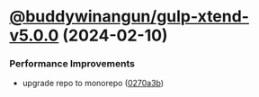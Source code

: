 # [@buddywinangun/gulp-xtend-v5.0.0](https://github.com/buddywinangun/gulp-xtend/compare/v4.0.0...v5.0.0) (2024-02-10)


### Performance Improvements

* upgrade repo to monorepo ([0270a3b](https://github.com/buddywinangun/gulp-xtend/commit/0270a3bb541307a40530b4daa443c3730e045833))
